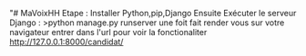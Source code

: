 "# MaVoixHH
Etape :
Installer Python,pip,Django
Ensuite Exécuter le serveur Django : >python manage.py runserver
une foit fait render vous sur votre navigateur entrer dans l'url pour voir la fonctionaliter 
http://127.0.0.1:8000/candidat/

